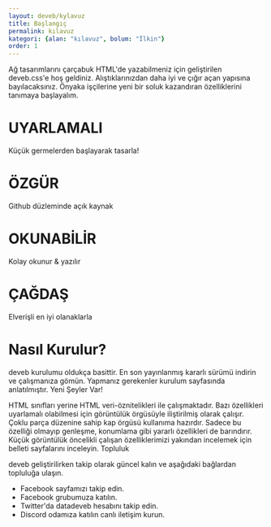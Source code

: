 ```yaml
---
layout: deveb/kylavuz
title: Başlangıç
permalink: kılavuz
kategori: {alan: "kılavuz", bolum: "İlkin"}
order: 1
---
```


Ağ tasarımlarını çarçabuk HTML'de yazabilmeniz için geliştirilen deveb.css'e hoş geldiniz. Alıştıklarınızdan daha iyi ve çığır açan yapısına bayılacaksınız. Önyaka işçilerine yeni bir soluk kazandıran özelliklerini tanımaya başlayalım.

# UYARLAMALI

Küçük germelerden başlayarak tasarla!

# ÖZGÜR

Github düzleminde açık kaynak

# OKUNABİLİR

Kolay okunur & yazılır

# ÇAĞDAŞ

Elverişli en iyi olanaklarla

# Nasıl Kurulur?

deveb kurulumu oldukça basittir. En son yayınlanmış kararlı sürümü indirin ve çalışmanıza gömün. Yapmanız gerekenler kurulum sayfasında anlatılmıştır.
Yeni Şeyler Var!

HTML sınıfları yerine HTML veri-öznitelikleri ile çalışmaktadır. Bazı özellikleri uyarlamalı olabilmesi için görüntülük örgüsüyle iliştirilmiş olarak çalışır. Çoklu parça düzenine sahip kap örgüsü kullanıma hazırdır. Sadece bu özelliği olmayıp genleşme, konumlama gibi yararlı özellikleri de barındırır. Küçük görüntülük öncelikli çalışan özelliklerimizi yakından incelemek için belleti sayfalarını inceleyin.
Topluluk

deveb geliştirilirken takip olarak güncel kalın ve aşağıdaki bağlardan topluluğa ulaşın.

- Facebook sayfamızı takip edin.
- Facebook grubumuza katılın.
- Twitter'da datadeveb hesabını takip edin.
- Discord odamıza katılın canlı iletişim kurun.

